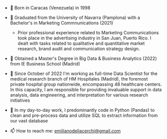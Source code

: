 - 👋 Born in Caracas (Venezuela) in 1998

- 👀 Graduated from the University of Navarra (Pamplona) with a Bachelor's in Marketing Commnunications (2021)
  - Prior professional experience related to Marketing Communications took place in the advertising industry in San Juan, Puerto Rico. I dealt with tasks related to qualitative and quantitative market research, brand audit and communication strategy design. 


- 👀 Obtained a Master's Degree in Big Data & Business Analytics (2022) from IE Business School (Madrid)

- 🧠 Since October of 2022 I'm working as full-time Data Scientist for the medical research branch of HM Hospitales (Madrid), the foremost private hospital group nationwide, encompassing 48 healthcare centers. In this capacity, I am responsible for providing invaluable support in data analysis, data engineering, and interpretation for various research initiatives
  
- 🎯 In my day-to-day work, I predominantly code in Python (Pandas) to clean and pre-process data and utilize SQL to extract information from our vast database

- 📫 How to reach me: emilianodeliacerchi@gmail.com

<!---
emilianodelia/emilianodelia is a ✨ special ✨ repository because its `README.md` (this file) appears on your GitHub profile.
You can click the Preview link to take a look at your changes.
--->
